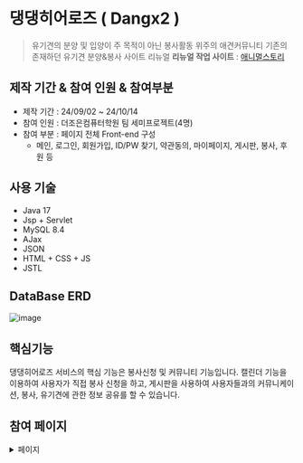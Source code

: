# **댕댕히어로즈 ( Dangx2 )**
> 유기견의 분양 및 입양이 주 목적이 아닌 봉사활동 위주의 애견커뮤니티
기존의 존재하던 유기견 분양&봉사 사이트 리뉴얼
**리뉴얼 작업 사이트** : [애니멀스토리](http://xn--9i1bs4kxmf1z6pdy7y.com/)

## 제작 기간 & 참여 인원 & 참여부분
  - 제작 기간 : 24/09/02 ~ 24/10/14
  - 참여 인원 : 더조은컴퓨터학원 팀 세미프로젝트(4명)
  - 참여 부분 : 페이지 전체 Front-end 구성
    - 메인, 로그인, 회원가입, ID/PW 찾기, 약관동의, 마이페이지, 게시판, 봉사, 후원 등

## 사용 기술
- Java 17
- Jsp + Servlet
- MySQL 8.4
- AJax
- JSON
- HTML + CSS + JS
- JSTL
  
## DataBase ERD
![image](https://github.com/user-attachments/assets/a420c243-fb1f-486b-b1f3-adceb2a534a2)

## 핵심기능
댕댕히어로즈 서비스의 핵심 기능은 봉사신청 및 커뮤니티 기능입니다. 캘린더 기능을 이용하여 사용자가 직접 봉사 신청을 하고, 게시판을 사용하여 사용자들과의 커뮤니케이션, 봉사, 유기견에 관한 정보 공유를 할 수 있습니다.

## 참여 페이지 
<details markdown="1">
  <summary>페이지</summary>
  <div>
    <ul>
      <li>1. 메인페이지</li>
      <img src="./img/main.png" alt="메인페이지 이미지" />
      <li>2</li>
    </ul>
  </div>
</details>

